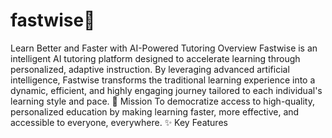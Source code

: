 # fastwise🚀
Learn Better and Faster with AI-Powered Tutoring
Overview
Fastwise is an intelligent AI tutoring platform designed to accelerate learning through personalized, adaptive instruction. By leveraging advanced artificial intelligence, Fastwise transforms the traditional learning experience into a dynamic, efficient, and highly engaging journey tailored to each individual's learning style and pace.
🎯 Mission
To democratize access to high-quality, personalized education by making learning faster, more effective, and accessible to everyone, everywhere.
✨ Key Features
